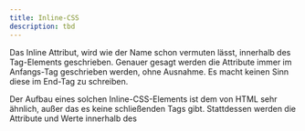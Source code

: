 ```yaml
---
title: Inline-CSS
description: tbd
---
```


Das Inline Attribut, wird wie der Name schon vermuten lässt, innerhalb des Tag-Elements geschrieben. Genauer gesagt werden die Attribute immer im Anfangs-Tag geschrieben werden, ohne Ausnahme. Es macht keinen Sinn diese im End-Tag zu schreiben.

Der Aufbau eines solchen Inline-CSS-Elements ist dem von HTML sehr ähnlich, außer das es keine schließenden Tags gibt. Stattdessen werden die Attribute und Werte innerhalb des <style> Elements in den Gänsefüßchen mit Semikolons getrennt eingetragen. 

Hier ein Beispiel wie solch ein `<p>` Tag mit `style` Anweisung aussehen kann.

![Untitled](1%201%201%20Inline%20CSS%204b4a4f7dcd724e80b8406442f1b703a4/Untitled.png)

Wie man im obigen Bespiel sehen kann, wird in den Anfangs-Tag das CSS-Style-Element eingebunden. Und wirkt sich auf den Inhalt des `<p>` Tag aus. Da es sich um ein Inline-CSS handelt, wirkt es sich auch nur dort aus wo es direkt geschrieben wurde. Alle anderen Tags sind hiervon unberührt.

**Code-Beispiel:**

```html
<body>
		<p style="color: red">Hello World</p>
</body>
```